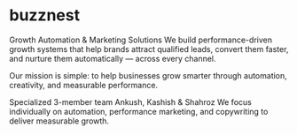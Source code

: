 # buzznest
Growth Automation & Marketing Solutions
We build performance-driven growth systems that help brands attract qualified leads, convert them faster, and nurture them automatically — across every channel.

Our mission is simple: to help businesses grow smarter through automation, creativity, and measurable performance.

Specialized 3-member team
Ankush, Kashish & Shahroz
We focus individually on automation, performance marketing, and copywriting to deliver measurable growth.
